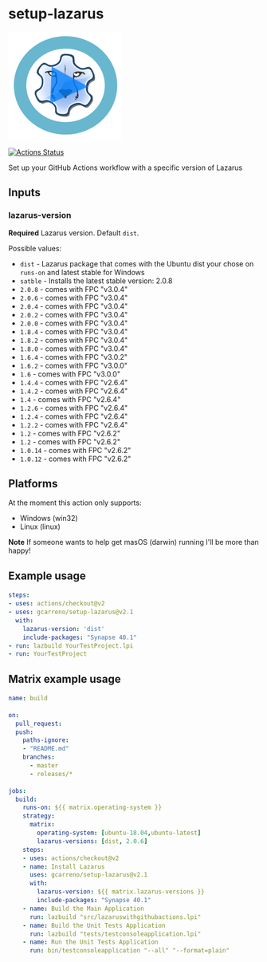 # setup-lazarus

![setup-lazarus logo](images/setup-lazarus-logo.png)

[![Actions Status](https://github.com/gcarreno/setup-lazarus/workflows/build/badge.svg)](https://github.com/gcarreno/setup-lazarus/actions)

Set up your GitHub Actions workflow with a specific version of Lazarus

## Inputs

### lazarus-version

**Required** Lazarus version. Default `dist`.

Possible values:

* `dist` - Lazarus package that comes with the Ubuntu dist your chose on `runs-on` and latest stable for Windows
* `satble` - Installs the latest stable version: 2.0.8
* `2.0.8` - comes with FPC "v3.0.4"
* `2.0.6` - comes with FPC "v3.0.4"
* `2.0.4` - comes with FPC "v3.0.4"
* `2.0.2` - comes with FPC "v3.0.4"
* `2.0.0` - comes with FPC "v3.0.4"
* `1.8.4` - comes with FPC "v3.0.4"
* `1.8.2` - comes with FPC "v3.0.4"
* `1.8.0` - comes with FPC "v3.0.4"
* `1.6.4` - comes with FPC "v3.0.2"
* `1.6.2` - comes with FPC "v3.0.0"
* `1.6` - comes with FPC "v3.0.0"
* `1.4.4` - comes with FPC "v2.6.4"
* `1.4.2` - comes with FPC "v2.6.4"
* `1.4` - comes with FPC "v2.6.4"
* `1.2.6` - comes with FPC "v2.6.4"
* `1.2.4` - comes with FPC "v2.6.4"
* `1.2.2` - comes with FPC "v2.6.4"
* `1.2` - comes with FPC "v2.6.2"
* `1.2` - comes with FPC "v2.6.2"
* `1.0.14` - comes with FPC "v2.6.2"
* `1.0.12` - comes with FPC "v2.6.2"

## Platforms

At the moment this action only supports:

* Windows (win32)
* Linux (linux)

**Note** If someone wants to help get masOS (darwin) running I'll be more than happy!

## Example usage

```yaml
steps:
- uses: actions/checkout@v2
- uses: gcarreno/setup-lazarus@v2.1
  with:
    lazarus-version: 'dist'
    include-packages: "Synapse 40.1"
- run: lazbuild YourTestProject.lpi
- run: YourTestProject
```

## Matrix example usage

```yaml
name: build

on:
  pull_request:
  push:
    paths-ignore:
    - "README.md"
    branches:
      - master
      - releases/*

jobs:
  build:
    runs-on: ${{ matrix.operating-system }}
    strategy:
      matrix:
        operating-system: [ubuntu-18.04,ubuntu-latest]
        lazarus-versions: [dist, 2.0.6]
    steps:
    - uses: actions/checkout@v2
    - name: Install Lazarus
      uses: gcarreno/setup-lazarus@v2.1
      with:
        lazarus-version: ${{ matrix.lazarus-versions }}
        include-packages: "Synapse 40.1"
    - name: Build the Main Application
      run: lazbuild "src/lazaruswithgithubactions.lpi"
    - name: Build the Unit Tests Application
      run: lazbuild "tests/testconsoleapplication.lpi"
    - name: Run the Unit Tests Application
      run: bin/testconsoleapplication "--all" "--format=plain"
```
